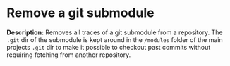 # Remove a git submodule

**Description:** Removes all traces of a git submodule from a repository. The `.git` dir of the submodule is kept around in the `/modules` folder of the main projects `.git` dir to make it possible to checkout past commits without requiring fetching from another repository.

